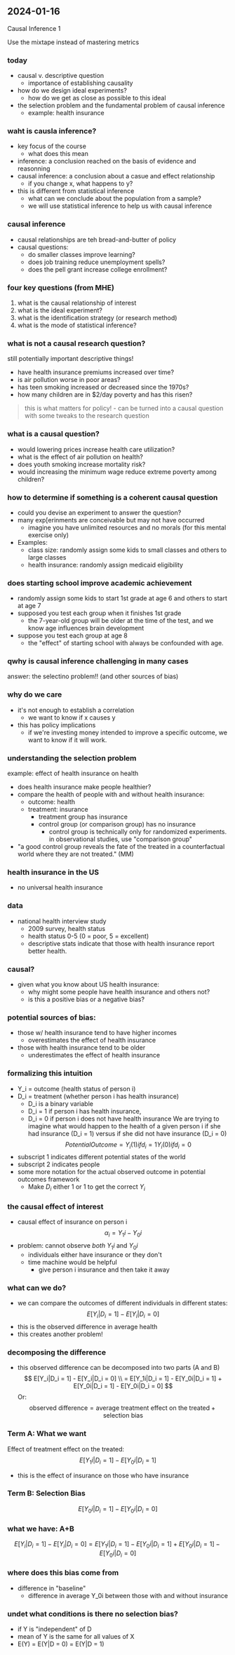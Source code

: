 ## 2024-01-16

Causal Inference 1

Use the mixtape instead of mastering metrics

### today
- causal v. descriptive question
    - importance of establishing causality
- how do we design ideal experiments?
    - how do we get as close as possible to this ideal
- the selection problem and the fundamental problem of causal inference
    - example: health insurance

### waht is causla inference?
- key focus of the course
    - what does this mean
- inference: a conclusion reached on the basis of evidence and reasonning 
- causal inference: a conclusion about a casue and effect relationship
    - if you change x, what happens to y?
- this is different from statistical inference
    - what can we conclude about the population from a sample?
    - we will use statistical inference to help us with causal inference

### causal inference
- causal relationships are teh bread-and-butter of policy
- causal questions:
    - do smaller classes improve learning?
    - does job training reduce unemployment spells?
    - does the pell grant increase college enrollment?

### four key questions (from MHE)
1. what is the causal relationship of interest
2. what is the ideal experiment?
3. what is the identification strategy (or research method)
4. what is the mode of statistical inference?

### what is not a causal research question?
still potentially important descriptive things!
- have health insurance premiums increased over time?
- is air pollution worse in poor areas?
- has teen smoking increased or decreased since the 1970s?
- how many children are in $2/day poverty and has this risen?
> this is what matters for policy! 
    - can be turned into a causal question with some tweaks to the research question

### what is a causal question? 
- would lowering prices increase health care utilization?
- what is the effect of air pollution on health?
- does youth smoking increase mortality risk?
- would increasing the minimum wage reduce extreme poverty among children?

### how to determine if something is a coherent causal question
- could you devise an experiment to answer the question?
- many exp[erinments are conceivable but may not have occurred
    - imagine you have unlimited resources and no morals (for this mental exercise only)
- Examples:
    - class size: randomly assign some kids to small classes and others to large classes
    - health insurance: randomly assign medicaid eligibility

### does starting school improve academic achievement
- randomly assign some kids to start 1st grade at age 6 and others to start at age 7
- supposed you test each group when it finishes 1st grade
    - the 7-year-old group will be older at the time of the test, and we know age influences brain development
- suppose you test each group at age 8
    - the "effect" of starting school with always be confounded with age. 

### qwhy is causal inference challenging in many cases 
answer: the selectino problem!! (and other sources of bias)

### why do we care
- it's not enough to establish a correlation
    - we want to know if x causes y
- this has policy implications
    - if we're investing money intended to improve a specific outcome, we want to know if it will work.

### understanding the selection problem
example: effect of health insurance on health
- does health insurance make people healthier?
- compare the health of people with and without health insurance:
    - outcome: health
    - treatment: insurance
        - treatment group has insurance
        - control group (or comparison group) has no insurance
            - control group is technically only for randomized experiments. in observational studies, use "comparison group"
- "a good control group reveals the fate of the treated in a counterfactual world where they are not treated." (MM)

### health insurance in the US
- no universal health insurance

### data 
- national health interview study
    - 2009 survey, health status
    - health status 0-5 (0 = poor, 5 = excellent)
    - descriptive stats indicate that those with health insurance report better health.

### causal? 
- given what you know about US health insurance:
    - why might some people have health insurance and others not?
    - is this a positive bias or a negative bias?

### potential sources of bias:
- those w/ health insurance tend to have higher incomes
    - overestimates the effect of health insurance
- those with health insurance tend to be older
    - underestimates the effect of health insurance

### formalizing this intuition 
- Y_i = outcome (health status of person i)
- D_i = treatment (whether person i has health insurance)
    - D_i is a binary variable
    - D_i = 1 if person i has health insurance,
    - D_i = 0 if person i does not have health insurance
We are trying to imagine what would happen to the health of a given person i if she had insurance (D_i = 1) versus if she did not have insurance (D_i = 0)
$$
Potential Outcome = Y_i(1) if d_i = 1
Y_i(0) if d_i = 0
$$
- subscript 1 indicates different potential states of the world
- subscript 2 indicates people
- some more notation for the actual observed outcome in potential outcomes framework
    - Make $D_i$ either 1 or 1 to get the correct $Y_i$

### the causal effect of interest
- causal effect of insurance on person i
$$
\alpha_i = Y_1i - Y_0i
$$
- problem: cannot observe *both* $Y_1i$ and $Y_0i$
    - individuals either have insurance or they don't
    - time machine would be helpful
        - give person i insurance and then take it away

### what can we do?
- we can compare the outcomes of different individuals in different states:
$$
E[Y_i|D_i = 1] - E[Y_i|D_i = 0]
$$
- this is the observed difference in average health
- this creates another problem!

### decomposing the difference
- this observed difference can be decomposed into two parts (A and B)
$$
E[Y_i|D_i = 1] - E[Y_i|D_i = 0] \\ = E[Y_1i|D_i = 1] - E[Y_0i|D_i = 1] + E[Y_0i|D_i = 1] - E[Y_0i|D_i = 0]
$$
Or: 
$$
\text{observed difference} = \text{average treatment effect on the treated} + \text{selection bias}
$$

### Term A: What we want 
Effect of treatment effect on the treated:
$$
E[Y_1i|D_i = 1] - E[Y_0i|D_i = 1]
$$
- this is the effect of insurance on those who have insurance

### Term B: Selection Bias
$$
E[Y_0i|D_i = 1] - E[Y_0i|D_i = 0]
$$

### what we have: A+B
$$
E[Y_i|D_i = 1] - E[Y_i|D_i = 0] = E[Y_1i|D_i = 1] - E[Y_0i|D_i = 1] + E[Y_0i|D_i = 1] - E[Y_0i|D_i = 0]
$$

### where does this bias come from 
- difference in "baseline"
    - difference in average Y_0i between those with and without insurance

### undet what conditions is there no selection bias? 
- if Y is "independent" of D
- mean of Y is the same for all values of X
- E(Y) = E(Y|D = 0) = E(Y|D = 1)
